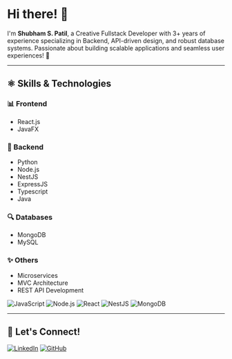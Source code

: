 # Hi there! 👋

I'm **Shubham S. Patil**, a Creative Fullstack Developer with 3+ years of experience specializing in Backend, API-driven design, and robust database systems. Passionate about building scalable applications and seamless user experiences! 🚀

---

## ⚛️ Skills & Technologies

### 📊 Frontend
- React.js
- JavaFX

### 🔧 Backend
- Python
- Node.js
- NestJS
- ExpressJS
- Typescript
- Java


### 🔍 Databases
- MongoDB
- MySQL

### ✨ Others
- Microservices
- MVC Architecture
- REST API Development

![JavaScript](https://img.shields.io/badge/JavaScript-F7DF1E?style=for-the-badge&logo=javascript&logoColor=black)
![Node.js](https://img.shields.io/badge/Node.js-339933?style=for-the-badge&logo=nodedotjs&logoColor=white)
![React](https://img.shields.io/badge/React-20232A?style=for-the-badge&logo=react&logoColor=61DAFB)
![NestJS](https://img.shields.io/badge/NestJS-E0234E?style=for-the-badge&logo=nestjs&logoColor=white)
![MongoDB](https://img.shields.io/badge/MongoDB-4EA94B?style=for-the-badge&logo=mongodb&logoColor=white)

---

<!-- ## 💡 About Me
- 🔠 Currently leading the **Fitbe Project**, a smartwatch-based app providing fitness insights for B2B and B2C markets.
- 🌟 Exploring advanced data visualization techniques.
- 🔊 Ask me about full-stack development, scalable backend design, and APIs.
- 🎨 Enthusiastic about blending creativity with technology.

---

## 📂 Featured Projects

### [**Fitbe**](https://github.com/your-repo)
A smartwatch app delivering health and fitness insights for B2B and B2C users. Tracks data from devices like Apple Watch and Noise, generates reports, and visualizes trends. 🎮 

### [**Triveni Management System**](https://github.com/your-repo)
Comprehensive management system for sugar factories, streamlining employee, branch, vendor, and delivery operations. 🍭

### [**Car Rental System**](https://github.com/your-repo)
A robust data-driven car rental platform featuring analytics and insights for improved decision-making. 🚗

---

## 📊 GitHub Stats

![Shubham's GitHub Stats](https://github-readme-stats.vercel.app/api?username=your-username&show_icons=true&theme=radical)

![Top Languages](https://github-readme-stats.vercel.app/api/top-langs/?username=your-username&layout=compact&theme=radical)

---
-->
## 💼 Let's Connect!

[![LinkedIn](https://img.shields.io/badge/LinkedIn-0077B5?style=for-the-badge&logo=linkedin&logoColor=white)](https://www.linkedin.com/in/shubham37/)
[![GitHub](https://img.shields.io/badge/GitHub-181717?style=for-the-badge&logo=github&logoColor=white)](https://github.com/Shubham-S-Patil37)
<!-- [![Portfolio](https://img.shields.io/badge/Portfolio-000000?style=for-the-badge&logo=About.me&logoColor=white)](https://your-portfolio-link) -->
